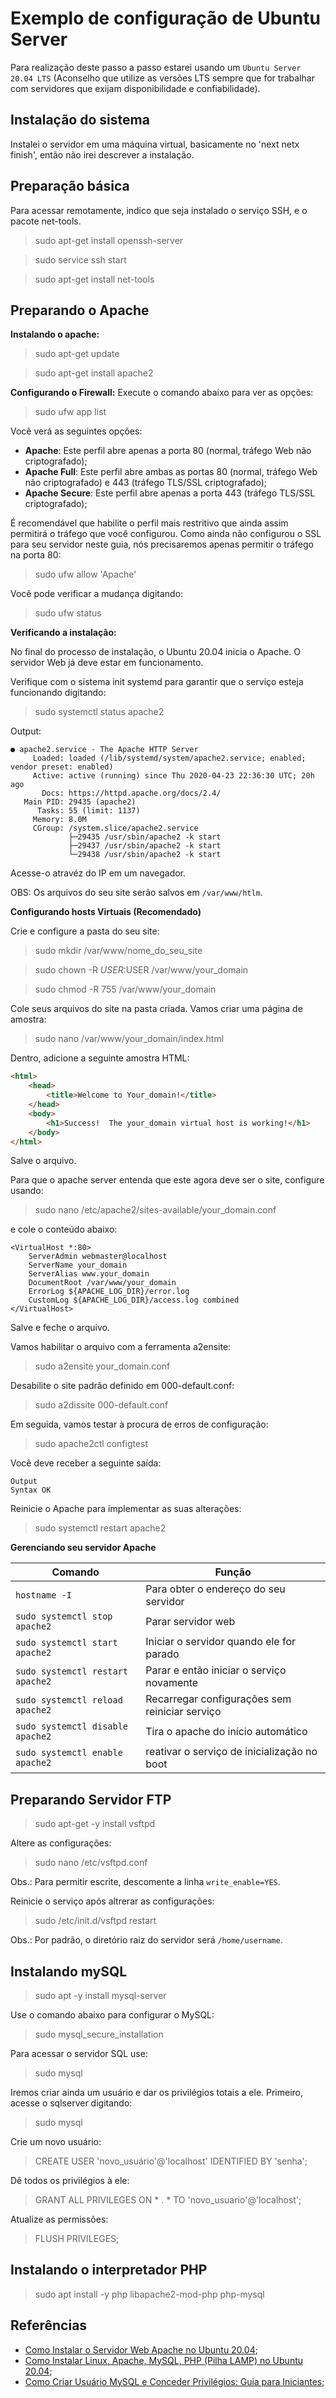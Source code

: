 # Exemplo de configuração de Ubuntu Server

Para realização deste passo a passo estarei usando um `Ubuntu Server 20.04 LTS` (Aconselho que utilize as versões LTS sempre que for trabalhar com servidores que exijam disponibilidade e confiabilidade).

## Instalação do sistema

Instalei o servidor em uma máquina virtual, basicamente no 'next netx finish', então não irei descrever a instalação.

## Preparação básica

Para acessar remotamente, indico que seja instalado o serviço SSH, e o pacote net-tools.

> sudo apt-get install openssh-server

> sudo service ssh start

> sudo apt-get install net-tools

## Preparando o Apache

**Instalando o apache:**

> sudo apt-get update

> sudo apt-get install apache2

**Configurando o Firewall:**
Execute o comando abaixo para ver as opções:

> sudo ufw app list

Você verá as seguintes opções:

- **Apache**: Este perfil abre apenas a porta 80 (normal, tráfego Web não criptografado);
- **Apache Full**: Este perfil abre ambas as portas 80 (normal, tráfego Web não criptografado) e 443 (tráfego TLS/SSL criptografado);
- **Apache Secure**: Este perfil abre apenas a porta 443 (tráfego TLS/SSL criptografado);

É recomendável que habilite o perfil mais restritivo que ainda assim permitirá o tráfego que você configurou. Como ainda não configurou o SSL para seu servidor neste guia, nós precisaremos apenas permitir o tráfego na porta 80:

> sudo ufw allow 'Apache'
 
Você pode verificar a mudança digitando:

> sudo ufw status

**Verificando a instalação:**

No final do processo de instalação, o Ubuntu 20.04 inicia o Apache. O servidor Web já deve estar em funcionamento.

Verifique com o sistema init systemd para garantir que o serviço esteja funcionando digitando:

> sudo systemctl status apache2
 
Output:
```
● apache2.service - The Apache HTTP Server
     Loaded: loaded (/lib/systemd/system/apache2.service; enabled; vendor preset: enabled)
     Active: active (running) since Thu 2020-04-23 22:36:30 UTC; 20h ago
       Docs: https://httpd.apache.org/docs/2.4/
   Main PID: 29435 (apache2)
      Tasks: 55 (limit: 1137)
     Memory: 8.0M
     CGroup: /system.slice/apache2.service
             ├─29435 /usr/sbin/apache2 -k start
             ├─29437 /usr/sbin/apache2 -k start
             └─29438 /usr/sbin/apache2 -k start
```

Acesse-o atravéz do IP em um navegador.

OBS: Os arquivos do seu site serão salvos em `/var/www/htlm`.

**Configurando hosts Virtuais (Recomendado)**

Crie e configure a pasta do seu site:

> sudo mkdir /var/www/nome_do_seu_site

> sudo chown -R $USER:$USER /var/www/your_domain

> sudo chmod -R 755 /var/www/your_domain

Cole seus arquivos do site na pasta criada. Vamos criar uma página de amostra:

> sudo nano /var/www/your_domain/index.html
 
Dentro, adicione a seguinte amostra HTML:

``` html
<html>
    <head>
        <title>Welcome to Your_domain!</title>
    </head>
    <body>
        <h1>Success!  The your_domain virtual host is working!</h1>
    </body>
</html>
```

Salve o arquivo.

Para que o apache server entenda que este agora deve ser o site, configure usando:

> sudo nano /etc/apache2/sites-available/your_domain.conf

e cole o conteúdo abaixo:

```
<VirtualHost *:80>
    ServerAdmin webmaster@localhost
    ServerName your_domain
    ServerAlias www.your_domain
    DocumentRoot /var/www/your_domain
    ErrorLog ${APACHE_LOG_DIR}/error.log
    CustomLog ${APACHE_LOG_DIR}/access.log combined
</VirtualHost>
```

Salve e feche o arquivo.

Vamos habilitar o arquivo com a ferramenta a2ensite:

> sudo a2ensite your_domain.conf
 
Desabilite o site padrão definido em 000-default.conf:

> sudo a2dissite 000-default.conf
 
Em seguida, vamos testar à procura de erros de configuração:

> sudo apache2ctl configtest
 
Você deve receber a seguinte saída:

```
Output
Syntax OK
```

Reinicie o Apache para implementar as suas alterações:

> sudo systemctl restart apache2

**Gerenciando seu servidor Apache**

| **Comando** | **Função** |
| ----------- | ----------- |
| `hostname -I` | Para obter o endereço do seu servidor |
| `sudo systemctl stop apache2` | Parar servidor web |
| `sudo systemctl start apache2` | Iniciar o servidor quando ele for parado |
| `sudo systemctl restart apache2` | Parar e então iniciar o serviço novamente |
| `sudo systemctl reload apache2` | Recarregar configurações sem reiniciar serviço |
| `sudo systemctl disable apache2` | Tira o apache do início automático |
| `sudo systemctl enable apache2` | reativar o serviço de inicialização no boot |


## Preparando Servidor FTP

> sudo apt-get -y install vsftpd

Altere as configurações:

> sudo nano /etc/vsftpd.conf

Obs.: Para permitir escrite, descomente a linha `write_enable=YES`.

Reinicie o serviço após altrerar as configurações:

> sudo /etc/init.d/vsftpd restart

Obs.: Por padrão, o diretório raiz do servidor será `/home/username`.


## Instalando mySQL

> sudo apt -y install mysql-server

Use o comando abaixo para configurar o MySQL:

> sudo mysql_secure_installation

Para acessar o servidor SQL use:

> sudo mysql

Iremos criar ainda um usuário e dar os privilégios totais a ele. Primeiro, acesse o sqlserver digitando:

> sudo mysql

Crie um novo usuário:

> CREATE USER 'novo_usuário'@'localhost' IDENTIFIED BY 'senha';

Dê todos os privilégios à ele:

> GRANT ALL PRIVILEGES ON * . * TO 'novo_usuario'@'localhost';

Atualize as permissões:

> FLUSH PRIVILEGES;


## Instalando o interpretador PHP

> sudo apt install -y php libapache2-mod-php php-mysql


## Referências

- [Como Instalar o Servidor Web Apache no Ubuntu 20.04](https://www.digitalocean.com/community/tutorials/how-to-install-the-apache-web-server-on-ubuntu-20-04-pt);
- [Como Instalar Linux, Apache, MySQL, PHP (Pilha LAMP) no Ubuntu 20.04](https://www.digitalocean.com/community/tutorials/how-to-install-linux-apache-mysql-php-lamp-stack-on-ubuntu-20-04-pt);
- [Como Criar Usuário MySQL e Conceder Privilégios: Guia para Iniciantes](https://www.hostinger.com.br/tutoriais/como-criar-usuario-mysql-e-conceder-privilegios);
